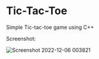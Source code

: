 # Tic-Tac-Toe
Simple Tic-tac-toe game using C++


Screenshot:


![Screenshot 2022-12-06 003821](https://user-images.githubusercontent.com/96510821/205722510-0ba9c614-7e09-4e89-9ecf-1bb80c0354a1.jpg)
